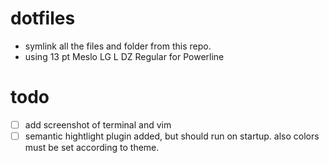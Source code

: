 # dotfiles

- symlink all the files and folder from this repo.
- using 13 pt Meslo LG L DZ Regular for Powerline

# todo

- [ ] add screenshot of terminal and vim 
- [ ] semantic hightlight plugin added, but should run on startup. also colors must be set according to theme.

